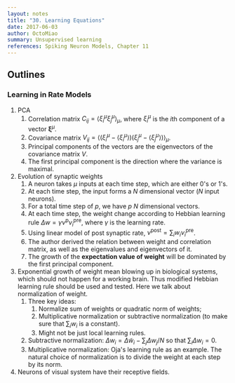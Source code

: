 ```yaml
---
layout: notes
title: "30. Learning Equations"
date: 2017-06-03
author: OctoMiao
summary: Unsupervised learning
references: Spiking Neuron Models, Chapter 11
---
```



## Outlines

### Learning in Rate Models

1. PCA
   1. Correlation matrix $C_{ij} = \langle \xi^\mu_i \xi^\mu_j\rangle_\mu$, where $\xi^\mu_i$ is the $i$th component of a vector $\boldsymbol{\xi}^\mu$.
   2. Covariance matrix $V_{ij} = \left\langle (\xi^\mu_i - \langle \xi^\mu_i\rangle)( \xi^\mu_j - \langle \xi^\mu_j\rangle ) \right\rangle_\mu$.
   3. Principal components of the vectors are the eigenvectors of the covariance matrix $V$.
   4. The first principal component is the direction where the variance is maximal.
2. Evolution of synaptic weights
   1. A neuron takes $\mu$ inputs at each time step, which are either 0's or 1's.
   2. At each time step, the input forms a $N$ dimensional vector ($N$ input neurons).
   3. For a total time step of $p$, we have $p$ $N$ dimensional vectors.
   4. At each time step, the weight change according to Hebbian learning rule $\Delta w = \gamma \nu^{\text{p}} \nu^{\text{pre}}_i$, where $\gamma$ is the learning rate.
   5. Using linear model of post synaptic rate, $\nu^{\text{post}} = \sum_i w_i \nu_i^{\text{pre}}$.
   6. The author derived the relation between weight and correlation matrix, as well as the eigenvalues and eigenvectors of it.
   7. The growth of the **expectation value of weight** will be dominated by the first principal component.
3. Exponential growth of weight mean blowing up in biological systems, which should not happen for a working brain. Thus modified Hebbian learning rule should be used and tested. Here we talk about normalization of weight.
   1. Three key ideas:
      1. Normalize sum of weights or quadratic norm of weights;
      2. Multiplicative normalization or subtractive normalization (to make sure that $\sum_i w_i$ is a constant).
      3. Might not be just local learning rules.
   2. Subtractive normalization: $\Delta w_i = \Delta \tilde w_i - \sum_j \Delta w_j /N$ so that $\sum_i \Delta w_i=0$.
   3. Multiplicative normalization: Oja's learning rule as an example. The natural choice of normalization is to divide the weight at each step by its norm.
4. Neurons of visual system have their receptive fields.
